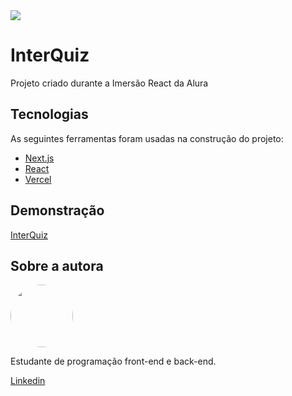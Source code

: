 <img src="blob:https://vercel.com/aa8e9df4-1233-4a91-87e0-6a27118f8a03" />

<h1>InterQuiz</h1>
<p>Projeto criado durante a Imersão React da Alura</p>

<h2>Tecnologias</h2>
<p>
As seguintes ferramentas foram usadas na construção do projeto:


- [Next.js](https://nextjs.org/)
- [React](https://pt-br.reactjs.org/)
- [Vercel](https://vercel.com/)
  </p>
  
 <h2>Demonstração</h2>
 <a href="https://interquiz.giovanaandrade.vercel.app/">InterQuiz</a>
  
<h2>Sobre a autora</h2>
 <img style="border-radius: 50%;" src="https://avatars.githubusercontent.com/u/70722442?s=460&u=73e6dea99b9eb44a538e29caafc90f6de847cd6c&v=4" width="100px;" alt=""/>
<p>Estudante de programação front-end e back-end.

[Linkedin](https://www.linkedin.com/in/giovanadeandrade/)
</p>
